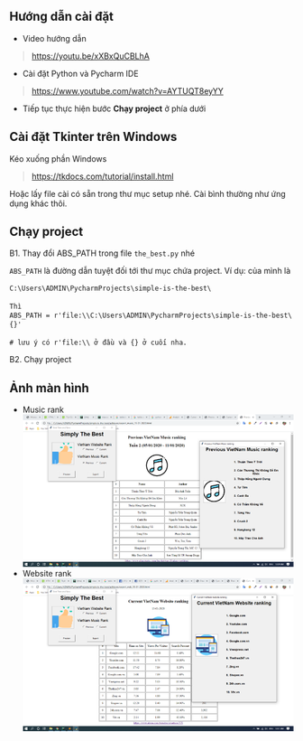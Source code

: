 ## Hướng dẫn cài đặt
- Video hướng dẫn
> https://youtu.be/xXBxQuCBLhA
- Cài đặt Python và Pycharm IDE
> https://www.youtube.com/watch?v=AYTUQT8eyYY
- Tiếp tục thực hiện bước **Chạy project** ở phía dưới
## Cài đặt Tkinter trên Windows

Kéo xuống phần Windows
> https://tkdocs.com/tutorial/install.html

Hoặc lấy file cài có sẵn trong thư mục setup nhé. Cài bình thường như ứng dụng khác thôi.

## Chạy project

B1. Thay đổi ABS_PATH trong file `the_best.py` nhé

`ABS_PATH` là đường dẫn tuyệt đối tới thư mục chứa project. Ví dụ: của mình là 

```buildoutcfg
C:\Users\ADMIN\PycharmProjects\simple-is-the-best\

Thì
ABS_PATH = r'file:\\C:\Users\ADMIN\PycharmProjects\simple-is-the-best\{}'

# lưu ý có r'file:\\ ở đầu và {} ở cuối nha.
```

B2. Chạy project

## Ảnh màn hình
- Music rank
![](res/1.png)
- Website rank
![](res/2.png)
